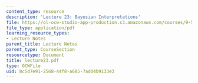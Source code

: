 ```yaml
---
content_type: resource
description: 'Lecture 23: Bayesian Interpretations'
file: https://ol-ocw-studio-app-production.s3.amazonaws.com/courses/9-520-statistical-learning-theory-and-applications-spring-2003/8c5d7e91256844f8a6857ad04b9133e3_lecture23.pdf
file_type: application/pdf
learning_resource_types:
- Lecture Notes
parent_title: Lecture Notes
parent_type: CourseSection
resourcetype: Document
title: lecture23.pdf
type: OCWFile
uid: 8c5d7e91-2568-44f8-a685-7ad04b9133e3
---
```

